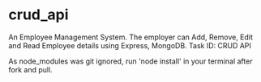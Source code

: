 # crud_api
An Employee Management System. The employer can Add, Remove, Edit and Read Employee details using Express, MongoDB.
Task ID: CRUD API

As node_modules was git ignored, run 'node install' in your terminal after fork and pull.
